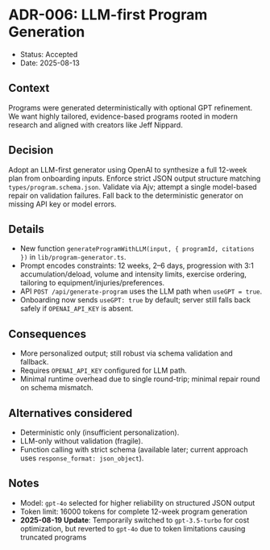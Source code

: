 # ADR-006: LLM-first Program Generation

- Status: Accepted
- Date: 2025-08-13

## Context
Programs were generated deterministically with optional GPT refinement. We want highly tailored, evidence-based programs rooted in modern research and aligned with creators like Jeff Nippard.

## Decision
Adopt an LLM-first generator using OpenAI to synthesize a full 12-week plan from onboarding inputs. Enforce strict JSON output structure matching `types/program.schema.json`. Validate via Ajv; attempt a single model-based repair on validation failures. Fall back to the deterministic generator on missing API key or model errors.

## Details
- New function `generateProgramWithLLM(input, { programId, citations })` in `lib/program-generator.ts`.
- Prompt encodes constraints: 12 weeks, 2–6 days, progression with 3:1 accumulation/deload, volume and intensity limits, exercise ordering, tailoring to equipment/injuries/preferences.
- API `POST /api/generate-program` uses the LLM path when `useGPT = true`.
- Onboarding now sends `useGPT: true` by default; server still falls back safely if `OPENAI_API_KEY` is absent.

## Consequences
- More personalized output; still robust via schema validation and fallback.
- Requires `OPENAI_API_KEY` configured for LLM path.
- Minimal runtime overhead due to single round-trip; minimal repair round on schema mismatch.

## Alternatives considered
- Deterministic only (insufficient personalization).
- LLM-only without validation (fragile).
- Function calling with strict schema (available later; current approach uses `response_format: json_object`).

## Notes
- Model: `gpt-4o` selected for higher reliability on structured JSON output
- Token limit: 16000 tokens for complete 12-week program generation
- **2025-08-19 Update**: Temporarily switched to `gpt-3.5-turbo` for cost optimization, but reverted to `gpt-4o` due to token limitations causing truncated programs

